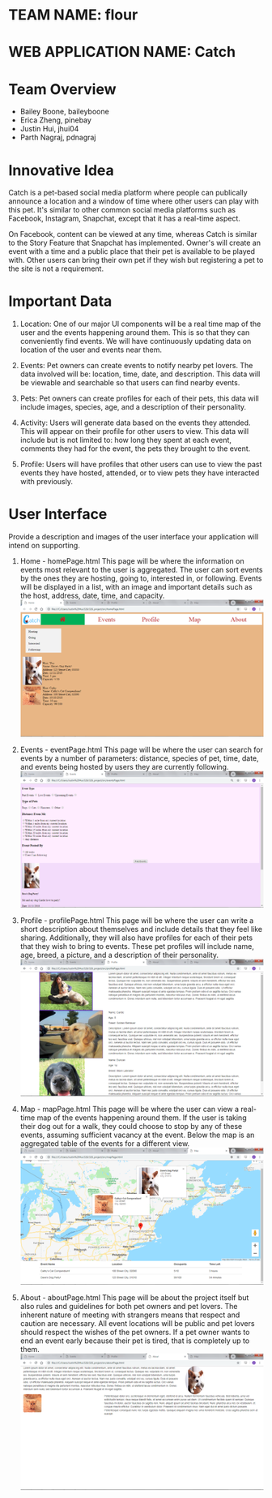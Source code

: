 # TEAM NAME: flour

# WEB APPLICATION NAME: Catch

# Team Overview

* Bailey Boone, baileyboone
* Erica Zheng, pinebay
* Justin Hui, jhui04
* Parth Nagraj, pdnagraj

# Innovative Idea

Catch is a pet-based social media platform where people can publically announce a location and a window of time where other users can play with this pet. It's similar to other common social media platforms such as Facebook, Instagram, Snapchat, except that it has a real-time aspect.

On Facebook, content can be viewed at any time, whereas Catch is similar to the Story Feature that Snapchat has implemented. Owner's will create an event with a time and a public place that their pet is available to be played with. Other users can bring their own pet if they wish but registering a pet to the site is not a requirement.


# Important Data

1. Location: One of our major UI components will be a real time map of the user and the events happening around them. This is so that they can conveniently find events. We will have continuously updating data on location of the user and events near them.

2. Events: Pet owners can create events to notify nearby pet lovers. The data involved will be: location, time, date, and description. This data will be viewable and searchable so that users can find nearby events.

3. Pets: Pet owners can create profiles for each of their pets, this data will include images, species, age, and a description of their personality.

4. Activity: Users will generate data based on the events they attended. This will appear on their profile for other users to view. This data will include but is not limited to: how long they spent at each event, comments they had for the event, the pets they brought to the event. 

5. Profile: Users will have profiles that other users can use to view the past events they have hosted, attended, or to view pets they have interacted with previously.


# User Interface

Provide a description and images of the user interface your
application will intend on supporting.


1. Home - homePage.html
This page will be where the information on events most relevant to the user is aggregated. The user can sort events by the ones they are hosting, going to, interested in, or following. Events will be displayed in a list, with an image and important details such as the host, address, date, time, and capacity. 
![home image](imgs/homePage.png)

2. Events - eventPage.html
This page will be where the user can search for events by a number of parameters: distance, species of pet, time, date, and events being hosted by users they are currently following. 
![events image](imgs/eventsPage.png)

3. Profile - profilePage.html
This page will be where the user can write a short description about themselves and include details that they feel like sharing. Additionally, they will also have profiles for each of their pets that they wish to bring to events. These pet profiles will include name, age, breed, a picture, and a description of their personality.
![profile image](imgs/profilePage.png)

4. Map - mapPage.html
This page will be where the user can view a real-time map of the events happening around them. If the user is taking their dog out for a walk, they could choose to stop by any of these events, assuming sufficient vacancy at the event. Below the map is an aggregated table of the events for a different view. 
![map image](imgs/mapPage.png)

5. About - aboutPage.html
This page will be about the project itself but also rules and guidelines for both pet owners and pet lovers. The inherent nature of meeting with strangers means that respect and caution are necessary. All event locations will be public and pet lovers should respect the wishes of the pet owners. If a pet owner wants to end an event early because their pet is tired, that is completely up to them.
![about image](imgs/aboutPage.png)
